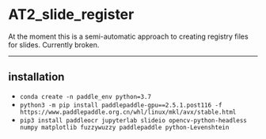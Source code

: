 # AT2_slide_register
At the moment this is a semi-automatic approach to creating registry files for slides. Currently broken.

---

## installation
* `conda create -n paddle_env python=3.7`
* `python3 -m pip install paddlepaddle-gpu==2.5.1.post116 -f https://www.paddlepaddle.org.cn/whl/linux/mkl/avx/stable.html`
* `pip3 install paddleocr jupyterlab slideio opencv-python-headless numpy matplotlib fuzzywuzzy paddlepaddle python-Levenshtein`

